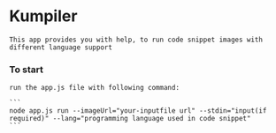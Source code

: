 # Kumpiler
    
    This app provides you with help, to run code snippet images with different language support

### To start

    run the app.js file with following command:
    
    ```
    node app.js run --imageUrl="your-inputfile url" --stdin="input(if required)" --lang="programming language used in code snippet"
    ```
